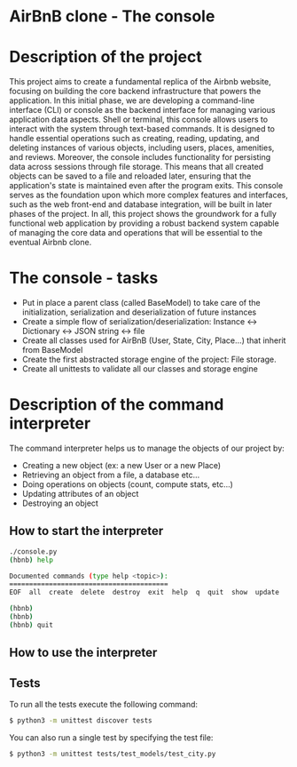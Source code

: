 
# AirBnB clone - The console

# Description of the project

This project aims to create a fundamental replica of the Airbnb website, focusing on building the core backend infrastructure that powers the application. In this initial phase, we are developing a command-line interface (CLI) or console as the backend interface for managing various application data aspects.
Shell or terminal, this console allows users to interact with the system through text-based commands. It is designed to handle essential operations such as creating, reading, updating, and deleting instances of various objects, including users, places, amenities, and reviews.
Moreover, the console includes functionality for persisting data across sessions through file storage. This means that all created objects can be saved to a file and reloaded later, ensuring that the application's state is maintained even after the program exits. This console serves as the foundation upon which more complex features and interfaces, such as the web front-end and database integration, will be built in later phases of the project.
In all, this project shows the groundwork for a fully functional web application by providing a robust backend system capable of managing the core data and operations that will be essential to the eventual Airbnb clone.


# The console - tasks
-  Put in place a parent class (called BaseModel) to take care of the initialization, serialization and deserialization of  future instances <br>
-  Create a simple flow of serialization/deserialization: Instance <-> Dictionary <-> JSON string <-> file
-  Create all classes used for AirBnB (User, State, City, Place…) that inherit from BaseModel
-  Create the first abstracted storage engine of the project: File storage.
-  Create all unittests to validate all our classes and storage engine


# Description of the command interpreter

The command interpreter helps us to manage the objects of our project by:

- Creating a new object (ex: a new User or a new Place)
- Retrieving an object from a file, a database etc…
- Doing operations on objects (count, compute stats, etc…)
- Updating attributes of an object
- Destroying an object

## How to start the interpreter

```bash
./console.py
(hbnb) help

Documented commands (type help <topic>):
========================================
EOF  all  create  delete  destroy  exit  help  q  quit  show  update

(hbnb) 
(hbnb) 
(hbnb) quit

```

## How to use the interpreter

## Tests
To run all the tests execute the following command:

```bash
$ python3 -m unittest discover tests
```
You can also run a single test by specifying the test file:

```bash
$ python3 -m unittest tests/test_models/test_city.py

```
